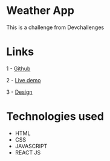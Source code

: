 # Weather App

This is a challenge from Devchallenges





# Links

   1 - [Github]()

   2 - [Live demo](https://theweatherappp.netlify.app/)
   
   3 - [Design](https://www.figma.com/file/5X3Ao3gEqZPqqKctP7riDF)


# Technologies used

* HTML
* CSS
* JAVASCRIPT
* REACT JS
